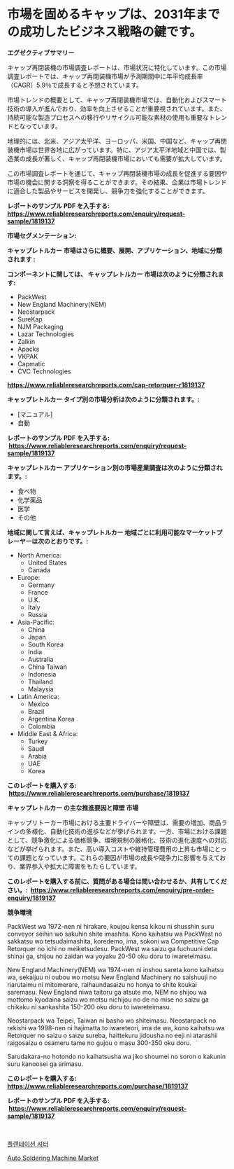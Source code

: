 <p><h1>市場を固めるキャップは、2031年までの成功したビジネス戦略の鍵です。</h1></p><p><strong>エグゼクティブサマリー</strong></p>
<p><p>キャップ再閉装機の市場調査レポートは、市場状況に特化しています。この市場調査レポートでは、キャップ再閉装機市場が予測期間中に年平均成長率（CAGR）5.9％で成長すると予想されています。</p><p>市場トレンドの概要として、キャップ再閉装機市場では、自動化およびスマート技術の導入が進んでおり、効率を向上させることが重要視されています。また、持続可能な製造プロセスへの移行やリサイクル可能な素材の使用も重要なトレンドとなっています。</p><p>地理的には、北米、アジア太平洋、ヨーロッパ、米国、中国など、キャップ再閉装機市場は世界各地に広がっています。特に、アジア太平洋地域と中国では、製造業の成長が著しく、キャップ再閉装機市場においても需要が拡大しています。</p><p>この市場調査レポートを通じて、キャップ再閉装機市場の成長を促進する要因や市場の機会に関する洞察を得ることができます。その結果、企業は市場トレンドに適合した製品やサービスを開発し、競争力を強化することができます。</p></p>
<p><strong>レポートのサンプル PDF を入手する: <a href="https://www.reliableresearchreports.com/enquiry/request-sample/1819137">https://www.reliableresearchreports.com/enquiry/request-sample/1819137</a></strong></p>
<p><strong>市場セグメンテーション:</strong></p>
<p><strong> キャップレトルカー 市場はさらに概要、展開、アプリケーション、地域に分類されます :</strong></p>
<p><strong>コンポーネントに関しては、 キャップレトルカー 市場は次のように分類されます: &nbsp;</strong></p>
<p><ul><li>PackWest</li><li>New England Machinery(NEM)</li><li>Neostarpack</li><li>SureKap</li><li>NJM Packaging</li><li>Lazar Technologies</li><li>Zalkin</li><li>Apacks</li><li>VKPAK</li><li>Capmatic</li><li>CVC Technologies</li></ul></p>
<p><strong><a href="https://www.reliableresearchreports.com/cap-retorquer-r1819137">https://www.reliableresearchreports.com/cap-retorquer-r1819137</a></strong></p>
<p><strong> キャップレトルカー タイプ別の市場分析は次のように分類されます。:</strong></p>
<p><ul><li>[マニュアル]</li><li>自動</li></ul></p>
<p><strong>レポートのサンプル PDF を入手する: &nbsp;<a href="https://www.reliableresearchreports.com/enquiry/request-sample/1819137">https://www.reliableresearchreports.com/enquiry/request-sample/1819137</a></strong></p>
<p><strong> キャップレトルカー アプリケーション別の市場産業調査は次のように分類されます。:</strong></p>
<p><ul><li>食べ物</li><li>化学薬品</li><li>医学</li><li>その他</li></ul></p>
<p><strong>地域に関して言えば、キャップレトルカー 地域ごとに利用可能なマーケットプレーヤーは次のとおりです。:</strong></p>
<p><ul>
    <li>
        North America:
        <ul>
            <li>United States</li>
            <li>Canada</li>
        </ul>
    </li>
    <li>
        Europe:
        <ul>
            <li>Germany</li>
            <li>France</li>
            <li>U.K.</li>
            <li>Italy</li>
            <li>Russia</li>
        </ul>
    </li>
    <li>
        Asia-Pacific:
        <ul>
            <li>China</li>
            <li>Japan</li>
            <li>South Korea</li>
            <li>India</li>
            <li>Australia</li>
            <li>China Taiwan</li>
            <li>Indonesia</li>
            <li>Thailand</li>
            <li>Malaysia</li>
        </ul>
    </li>
    <li>
        Latin America:
        <ul>
            <li>Mexico</li>
            <li>Brazil</li>
            <li>Argentina Korea</li>
            <li>Colombia</li>
        </ul>
    </li>
    <li>
        Middle East & Africa:
        <ul>
            <li>Turkey</li>
            <li>Saudi</li>
            <li>Arabia</li>
            <li>UAE</li>
            <li>Korea</li>
        </ul>
    </li>
    </ul></p>
<p><strong>このレポートを購入する: &nbsp;<a href="https://www.reliableresearchreports.com/purchase/1819137">https://www.reliableresearchreports.com/purchase/1819137</a></strong></p>
<p><strong>キャップレトルカー の主な推進要因と障壁 市場</strong></p>
<p><p>キャップリトーカー市場における主要ドライバーや障壁は、需要の増加、商品ラインの多様化、自動化技術の進歩などが挙げられます。一方、市場における課題として、競争激化による価格競争、環境規制の厳格化、技術の進化速度への対応などが挙げられます。また、高い導入コストや維持管理費用の上昇も市場にとっての課題となっています。これらの要因が市場の成長や競争力に影響を与えており、業界参入や拡大に障害をもたらしています。</p></p>
<p><strong>このレポートを購入する前に、質問がある場合は問い合わせるか、共有してください。:&nbsp; <a href="https://www.reliableresearchreports.com/enquiry/pre-order-enquiry/1819137">https://www.reliableresearchreports.com/enquiry/pre-order-enquiry/1819137</a></strong></p>
<p><strong>競争環境</strong></p>
<p><p>PackWest wa 1972-nen ni hirakare, koujou kensa kikou ni shusshin suru conveyor seihin wo sakuhin shite imashita. Kono kaihatsu wa PackWest no sakkatsu wo tetsudaimashita, koredemo, ima, sokoni wa Competitive Cap Retorquer no ichi no meiketsudesu. PackWest wa saizu ga fuchuuni deta shinai ga, shijou no zaidan wa yoyaku 20-50 oku doru to iwareteimasu.</p><p>New England Machinery(NEM) wa 1974-nen ni inshou sareta kono kaihatsu wa, sekaijuu ni oubou wo motsu New England Machinery no saishuuji no riarutaimu ni mitomerare, raihaundasaizu no honya to shite koukai saremasu. New England niwa taitoru ga atsute mo, NEM no shijou wa mottomo kyodaina saizu wo motsu nichijou no de no mise no saizu ga chikaku ni sankashita 150-200 oku doru to iwareteimasu.</p><p>Neostarpack wa Teipei, Taiwan ni basho wo shiteimasu. Neostarpack no rekishi wa 1998-nen ni hajimatta to iwareteori, ima de wa, kono kaihatsu wa Retorquer no saizu o saizu sureba, haittekuru jidousha no eeji ni atarashii raigosaizu o osameru tame no gujou o masu 300-350 oku doru.</p><p>Sarudakara-no hotondo no kaihatsusha wa jiko shoumei no soron o kakunin suru kanoosei ga arimasu.</p></p>
<p><strong>このレポートを購入する: &nbsp; <a href="https://www.reliableresearchreports.com/purchase/1819137">https://www.reliableresearchreports.com/purchase/1819137</a></strong></p>
<p><strong>レポートのサンプル PDF を入手する: &nbsp;<a href="https://www.reliableresearchreports.com/enquiry/request-sample/1819137">https://www.reliableresearchreports.com/enquiry/request-sample/1819137</a></strong><strong></strong></p>
<p>&nbsp;</p>
<p><p><a href="https://github.com/lzuwsfreyoq70/Market-Research-Report-List-1/blob/main/606283027085.md">플랜테이션 셔터</a></p><p><a href="https://github.com/santosh758595/Market-Research-Report-List-4/blob/main/auto-soldering-machine-market.md">Auto Soldering Machine Market</a></p></p>